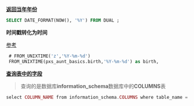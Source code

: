 [**返回当年年份**](https://blog.csdn.net/chengmouyu7082/article/details/100910188)

```sql
SELECT DATE_FORMAT(NOW(), '%Y') FROM DUAL ;
```

**时间戳转化为时间**

[参考](https://blog.csdn.net/weixin_34062469/article/details/86361724)

```sql
 # FROM_UNIXTIME('z','%Y-%m-%d')
 FROM_UNIXTIME(pxs_aunt_basics.birth,'%Y-%m-%d') as birth,
```

[**查询表中的字段**](https://blog.csdn.net/Knight_Key/article/details/122565171)

> 查询的是数据库**information_schema**数据库中的**COLUMNS**表

```php
select COLUMN_NAME from information_schema.COLUMNS where table_name = '具体表名'
```

